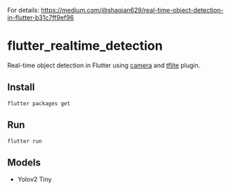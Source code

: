 For details: https://medium.com/@shaqian629/real-time-object-detection-in-flutter-b31c7ff9ef96

# flutter_realtime_detection

Real-time object detection in Flutter using [camera](https://pub.dartlang.org/packages/camera) and [tflite](https://pub.dartlang.org/packages/tflite) plugin. 

## Install 

```
flutter packages get
```

## Run

```
flutter run
```

## Models
  - Yolov2 Tiny


